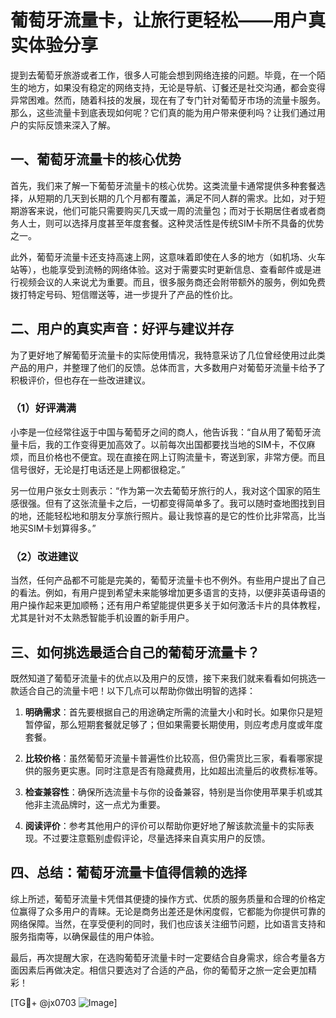 # 葡萄牙流量卡，让旅行更轻松——用户真实体验分享

提到去葡萄牙旅游或者工作，很多人可能会想到网络连接的问题。毕竟，在一个陌生的地方，如果没有稳定的网络支持，无论是导航、订餐还是社交沟通，都会变得异常困难。然而，随着科技的发展，现在有了专门针对葡萄牙市场的流量卡服务。那么，这些流量卡到底表现如何呢？它们真的能为用户带来便利吗？让我们通过用户的实际反馈来深入了解。

## 一、葡萄牙流量卡的核心优势

首先，我们来了解一下葡萄牙流量卡的核心优势。这类流量卡通常提供多种套餐选择，从短期的几天到长期的几个月都有覆盖，满足不同人群的需求。比如，对于短期游客来说，他们可能只需要购买几天或一周的流量包；而对于长期居住者或者商务人士，则可以选择月度甚至年度套餐。这种灵活性是传统SIM卡所不具备的优势之一。

此外，葡萄牙流量卡还支持高速上网，这意味着即使在人多的地方（如机场、火车站等），也能享受到流畅的网络体验。这对于需要实时更新信息、查看邮件或是进行视频会议的人来说尤为重要。而且，很多服务商还会附带额外的服务，例如免费拨打特定号码、短信赠送等，进一步提升了产品的性价比。

## 二、用户的真实声音：好评与建议并存

为了更好地了解葡萄牙流量卡的实际使用情况，我特意采访了几位曾经使用过此类产品的用户，并整理了他们的反馈。总体而言，大多数用户对葡萄牙流量卡给予了积极评价，但也存在一些改进建议。

### （1）好评满满

小李是一位经常往返于中国与葡萄牙之间的商人，他告诉我：“自从用了葡萄牙流量卡后，我的工作变得更加高效了。以前每次出国都要找当地的SIM卡，不仅麻烦，而且价格也不便宜。现在直接在网上订购流量卡，寄送到家，非常方便。而且信号很好，无论是打电话还是上网都很稳定。”

另一位用户张女士则表示：“作为第一次去葡萄牙旅行的人，我对这个国家的陌生感很强。但有了这张流量卡之后，一切都变得简单多了。我可以随时查地图找到目的地，还能轻松地和朋友分享旅行照片。最让我惊喜的是它的性价比非常高，比当地买SIM卡划算得多。”

### （2）改进建议

当然，任何产品都不可能是完美的，葡萄牙流量卡也不例外。有些用户提出了自己的看法。例如，有用户提到希望未来能够增加更多语言的支持，以便非英语母语的用户操作起来更加顺畅；还有用户希望能提供更多关于如何激活卡片的具体教程，尤其是针对不太熟悉智能手机设置的新手用户。

## 三、如何挑选最适合自己的葡萄牙流量卡？

既然知道了葡萄牙流量卡的优点以及用户的反馈，接下来我们就来看看如何挑选一款适合自己的流量卡吧！以下几点可以帮助你做出明智的选择：

1. **明确需求**：首先要根据自己的用途确定所需的流量大小和时长。如果你只是短暂停留，那么短期套餐就足够了；但如果需要长期使用，则应考虑月度或年度套餐。
   
2. **比较价格**：虽然葡萄牙流量卡普遍性价比较高，但仍需货比三家，看看哪家提供的服务更实惠。同时注意是否有隐藏费用，比如超出流量后的收费标准等。

3. **检查兼容性**：确保所选流量卡与你的设备兼容，特别是当你使用苹果手机或其他非主流品牌时，这一点尤为重要。

4. **阅读评价**：参考其他用户的评价可以帮助你更好地了解该款流量卡的实际表现。不过要注意甄别虚假评论，尽量选择来自真实用户的反馈。

## 四、总结：葡萄牙流量卡值得信赖的选择

综上所述，葡萄牙流量卡凭借其便捷的操作方式、优质的服务质量和合理的价格定位赢得了众多用户的青睐。无论是商务出差还是休闲度假，它都能为你提供可靠的网络保障。当然，在享受便利的同时，我们也应该关注细节问题，比如语言支持和服务指南等，以确保最佳的用户体验。

最后，再次提醒大家，在选购葡萄牙流量卡时一定要结合自身需求，综合考量各方面因素后再做决定。相信只要选对了合适的产品，你的葡萄牙之旅一定会更加精彩！

[TG💪+ @jx0703 ![Image](https://github.com/user-attachments/assets/dbca1d08-cadb-493c-b0ec-ad6f7a83f270)]